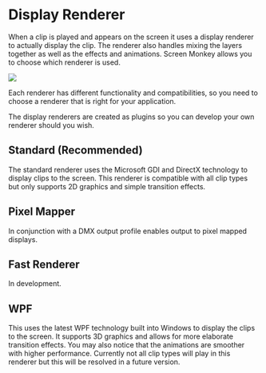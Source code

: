 # Display Renderer

When a clip is played and appears on the screen it uses a display renderer to actually display the clip. The renderer also handles mixing the layers together as well as the effects and animations. Screen Monkey allows you to choose which renderer is used.

![](../../../images/settings-display.png)

Each renderer has different functionality and compatibilities, so you need to choose a renderer that is right for your application.

The display renderers are created as plugins so you can develop your own renderer should you wish.

## Standard (Recommended)
The standard renderer uses the Microsoft GDI and DirectX technology to display clips to the screen. This renderer is compatible with all clip types but only supports 2D graphics and simple transition effects.

## Pixel Mapper
In conjunction with a DMX output profile enables output to pixel mapped displays.

## Fast Renderer
In development.

## WPF
This uses the latest WPF technology built into Windows to display the clips to the screen. It supports 3D graphics and allows for more elaborate transition effects. You may also notice that the animations are smoother with higher performance. Currently not all clip types will play in this renderer but this will be resolved in a future version.